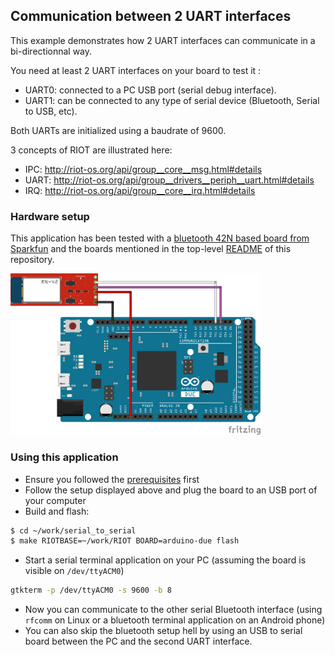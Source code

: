 ## Communication between 2 UART interfaces

This example demonstrates how 2 UART interfaces can communicate in a
bi-directionnal way.

You need at least 2 UART interfaces on your board to test it :
* UART0: connected to a PC USB port (serial debug interface).
* UART1: can be connected to any type of serial device (Bluetooth, Serial to USB, etc).

Both UARTs are initialized using a baudrate of 9600.

3 concepts of RIOT are illustrated here:
* IPC: http://riot-os.org/api/group__core__msg.html#details
* UART: http://riot-os.org/api/group__drivers__periph__uart.html#details
* IRQ: http://riot-os.org/api/group__core__irq.html#details


### Hardware setup

This application has been tested with a [bluetooth 42N based board from
Sparkfun](https://www.sparkfun.com/products/12577) and the boards mentioned in
the top-level [README](https://github.com/aabadie/riot-apps#sample-applications-using-riot-os) of this repository.

<img src="https://github.com/aabadie/riot-apps/blob/master/serial_to_serial/docs/uart_2_uart_arduino_due_bb.png" width="400">

### Using this application

* Ensure you followed the
[prerequisites](https://github.com/aabadie/riot-apps#prerequisites) first
* Follow the setup displayed above and plug the board to an USB port of your computer
* Build and flash:
```bash
$ cd ~/work/serial_to_serial
$ make RIOTBASE=~/work/RIOT BOARD=arduino-due flash
```
* Start a serial terminal application on your PC (assuming the board is
visible on `/dev/ttyACM0`)
```bash
gtkterm -p /dev/ttyACM0 -s 9600 -b 8
```
* Now you can communicate to the other serial Bluetooth interface (using `rfcomm` on Linux or
a bluetooth terminal application on an Android phone)
* You can also skip the bluetooth setup hell by using an USB to serial board
between the PC and the second UART interface.


